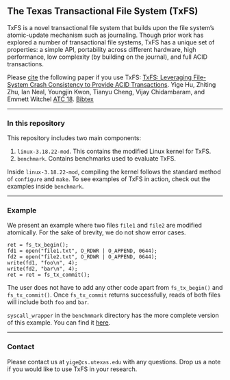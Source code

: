 ## The Texas Transactional File System (TxFS)

TxFS is a novel transactional file system that
builds upon the file system’s atomic-update mechanism
such as journaling. Though prior work has explored a
number of transactional file systems, TxFS has a unique
set of properties: a simple API, portability across different
hardware, high performance, low complexity (by building
on the journal), and full ACID transactions. 

Please
[cite](http://www.cs.utexas.edu/~vijay/bibtex/atc18-txfs.bib)
the following paper if you use TxFS: [TxFS: Leveraging File-System Crash Consistency to Provide ACID Transactions](http://www.cs.utexas.edu/~vijay/papers/atc18-txfs.pdf). Yige Hu, Zhiting Zhu, Ian Neal, Youngjin Kwon, Tianyu Cheng, Vijay Chidambaram, and Emmett Witchel [ATC
18](https://www.usenix.org/conference/atc18). [Bibtex](http://www.cs.utexas.edu/~vijay/bibtex/atc18-txfs.bib)

___

### In this repository

This repository includes two main components:

1. `linux-3.18.22-mod`. This contains the modified Linux kernel for TxFS. 
2. `benchmark`. Contains benchmarks used to evaluate TxFS.

Inside `linux-3.18.22-mod`, compiling the kernel follows the standard method of `configure` and `make`.  To see examples of TxFS in action, check out the examples inside `benchmark`.

___

### Example

We present an example where two files `file1` and `file2` are modified atomically. For the sake of brevity, we do not show error cases.

~~~~
ret = fs_tx_begin();
fd1 = open("file1.txt", O_RDWR | O_APPEND, 0644);
fd2 = open("file2.txt", O_RDWR | O_APPEND, 0644);
write(fd1, "foo\n", 4);
write(fd2, "bar\n", 4);
ret = ret = fs_tx_commit();
~~~~

The user does not have to add any other code apart from `fs_tx_begin()` and `fs_tx_commit()`. Once `fs_tx_commit` returns successfully, reads of both files will include both `foo` and `bar`.

`syscall_wrapper` in the `benchmmark` directory has the more complete version of this example. You can find it [here](https://github.com/ut-osa/txfs/blob/master/benchmark/syscall_wrapper/example.c).
___

### Contact

Please contact us at `yige@cs.utexas.edu` with any questions.  Drop
us a note if you would like to use TxFS in your research. 
